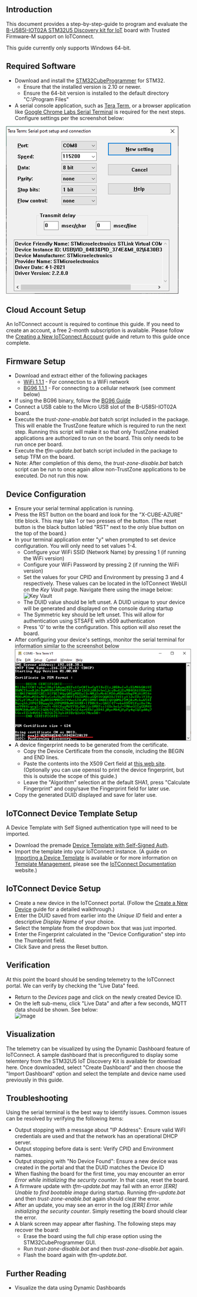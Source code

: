 ## Introduction

This document provides a step-by-step-guide to program and evaluate the 
[B-U585I-IOT02A STM32U5 Discovery kit for IoT](https://www.st.com/en/evaluation-tools/b-u585i-iot02a.html) board 
with Trusted Firmware-M support on IoTConnect.

This guide currently only supports Windows 64-bit.

## Required Software

* Download and install the [STM32CubeProgrammer](https://www.st.com/en/development-tools/stm32cubeprog.html) for STM32.
  * Ensure that the installed version is 2.10 or newer.
  * Ensure the 64-bit version is installed to the default  directory "C:\Program Files\"
* A serial console application, such as [Tera Term](https://ttssh2.osdn.jp/index.html.en), 
 or a browser application like [Google Chrome Labs Serial Terminal](https://googlechromelabs.github.io/serial-terminal/) 
 is required for the next steps. 
 Configure settings per the screenshot below:

![Tera Term Serial Settings](media/teraterm-settings.png "Tera Term Serial Settings")

## Cloud Account Setup
An IoTConnect account is required to continue this guide.
If you need to create an account, a free 2-month subscription is available.
Please follow the 
[Creating a New IoTConnect Account](https://github.com/avnet-iotconnect/avnet-iotconnect.github.io/blob/main/documentation/iotconnect/subscription/subscription.md)
guide and return to this guide once complete.

## Firmware Setup

* Download and extract either of the following packages
  * [WiFi 1.1.1](https://saleshosted.z13.web.core.windows.net/sdk/AzureRTOS/stm32u5-tfm-package-1.1.1.zip) - For connection to a WiFi network
  * [BG96 1.1.1](https://saleshosted.z13.web.core.windows.net/sdk/AzureRTOS/stm32u5-tfm-package-bg96-1.1.1.zip) - For connecting to a cellular network (see comment below)
* If using the BG96 binary, follow the [BG96 Guide](BG96.md)
* Connect a USB cable to the Micro USB slot of the B-U585I-IOT02A board.
* Execute the *trust-zone-enable.bat* batch script included in the package.<br>This will enable the TrustZone feature which is required to run the next step.
Running this script will make it so that only TrustZone enabled applications are authorized to run on the board. This only needs to be run once per board.
* Execute the *tfm-update.bat* batch script included in the package to setup TFM on the board.
* Note: After completion of this demo, the *trust-zone-disable.bat* batch script can be run to once again allow non-TrustZone applications to be executed. Do not run this now.

## Device Configuration
* Ensure your serial terminal application is running.
* Press the RST button on the board and look for the "X-CUBE-AZURE" title block. This may take 1 or two presses of the button. (The reset button is the black button labled "RST" next to the only blue button on the top of the board.)
* In your terminal application enter "y" when prompted to set device configuration. You will only need to set values 1-4.
  * Configure your WiFi SSID (Network Name) by pressing 1 (if running the WiFi version)
  * Configure your WiFi Password by pressing 2 (if running the WiFi version)
  * Set the values for your CPID and Environment by pressing 3 and 4 respectively. These values can be located 
in  the IoTConnect WebUI on the *Key Vault* page. 
Navigate there using the image below:<br>![Key Vault](https://github.com/avnet-iotconnect/avnet-iotconnect.github.io/blob/main/assets/key_vault.png "Key Vault")
  * The DUID value should be left unset. A DUID unique to your device will be generated and displayed on the console during startup
  * The Symmetric key should be left unset. This will allow for authentication using STSAFE with x509 authentication
  * Press '0' to write the configuration. This option will also reset the board.
* After configuring your device's settings, monitor the serial terminal for information similar to the screenshot below
  ![Certificate and DUID Screemshot](media/duid-and-certifciate-console.png "Certificate and DUID Screemshot") 
* A device fingerprint needs to be generated from the certificate.
  * Copy the Device Certificate from the console, including the BEGIN and END lines.
  * Paste the contents into the X509 Cert field at [this web site](https://www.samltool.com/fingerprint.php). (Optionally you can use openssl to print the device fingerprint, but this is outside the scope of this guide.)
  * Leave the "Algorithm" selection at the default SHA1, press "Calculate Fingerprint" and copy/save the Fingerprint field for later use.
* Copy the generated DUID displayed and save for later use.

## IoTConnect Device Template Setup
A Device Template with Self Signed authentication type will need to be imported.
* Download the premade [Device Template with Self-Signed Auth](https://github.com/avnet-iotconnect/avnet-iotconnect.github.io/blob/main/documentation/templates/devices/stm32u5/stm32u5self_signed_template.JSON).
* Import the template into your IoTConnect instance. (A guide on [Importing a Device Template](https://github.com/avnet-iotconnect/avnet-iotconnect.github.io/blob/main/documentation/iotconnect/import_device_template.md) is available or for more information on [Template Management](https://docs.iotconnect.io/iotconnect/user-manuals/devices/template-management/), please see the [IoTConnect Documentation](https://iotconnect.io) website.)

## IoTConnect Device Setup
* Create a new device in the IoTConnect portal. (Follow the [Create a New Device](https://github.com/avnet-iotconnect/avnet-iotconnect.github.io/blob/main/documentation/iotconnect/create_new_device.md) guide for a detailed walkthrough.)
* Enter the DUID saved from earlier into the *Unique ID* field and enter a descriptive *Display Name* of your choice.
* Select the template from the dropdown box that was just imported.
* Enter the Fingerprint calculated in the "Device Configuration" step into the Thumbprint field.
* Click Save and press the Reset button.

## Verification
At this point the board should be sending telemetry to the IoTConnect portal. We can verify by checking the "Live Data" feed.
* Return to the *Devices* page and click on the newly created Device ID.
* On the left sub-menu, click "Live Data" and after a few seconds, MQTT data should be shown. See below:<br>![image](https://github.com/avnet-iotconnect/iotc-azurertos-sdk/assets/40640041/21d25bbb-71d0-4a9d-9e74-e2acf0983183)

## Visualization
The telemetry can be visualized by using the Dynamic Dashboard feature of IoTConnect.  A sample dashboard that is preconfigured to display some telemtery from the STM32U5 IoT Discovery Kit is available for download here.  Once downloaded, select "Create Dashboard" and then choose the "Import Dashboard" option and select the template and device name used previously in this guide.

## Troubleshooting
Using the serial terminal is the best way to identify issues. Common issues can be resolved by verifying the following items:
* Output stopping with a message about "IP Address":  Ensure valid WiFI credentials are used and that the network has an operational DHCP server.
* Output stopping before data is sent:  Verify CPID and Environment names.
* Output stopping with "No Device Found":  Ensure a new device was created in the portal and that the DUID matches the Device ID
* When flashing the board for the first time, you may encounter an error *Error while initializing the security counter*. In that case, reset the board. 
* A firmware update with *tfm-update.bat* may fail with an error *[ERR] Unable to find bootable image* during startup. Running *tfm-update.bat* and then *trust-zone-enable.bat* again should clear the error.
* After an update, you may see an error in the log *[ERR] Error while initializing the security counter*. Simply resetting the board should clear the error.
* A blank screen may appear after flashing. The following steps may recover the board:
  * Erase the board using the full chip erase option using the STM32CubeProgrammer GUI.
  * Run *trust-zone-disable.bat* and then *trust-zone-disable.bat* again.
  * Flash the board again with *tfm-update.bat*.

## Further Reading
* Visualize the data using Dynamic Dashboards
